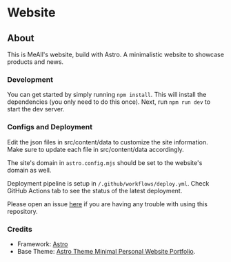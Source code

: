 # Website

## About

This is MeAll's website, build with Astro.
A minimalistic website to showcase products and news.

### Development

You can get started by simply running `npm install`. This will install the dependencies (you only need to do this once). Next, run `npm run dev` to start the dev server.

### Configs and Deployment

Edit the json files in src/content/data to customize the site information. Make sure to update each file in src/content/data accordingly.

The site's domain in `astro.config.mjs` should be set to the website's domain as well.

Deployment pipeline is setup in `/.github/workflows/deploy.yml`. Check GitHub Actions tab to see the status of the latest deployment.

Please open an issue [here](https://github.com/meall-tech/website/issues) if you are having any trouble with using this repository.

### Credits

- Framework: [Astro](https://astro.build/)
- Base Theme: [Astro Theme Minimal Personal Website Portfolio](https://astro.build/themes/details/minimal-personal-website-portfolio/).



